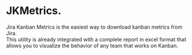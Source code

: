 # JKMetrics. 
Jira Kanban Metrics is the easiest way to download kanban metrics from Jira.  
This utility is already integrated with a complete report in excel format that allows you to visualize the behavior of any team that works on Kanban.
